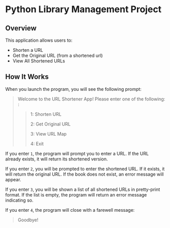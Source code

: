 # Python Library Management Project

## Overview

This application allows users to:

- Shorten a URL  
- Get the Original URL (from a shortened url)
- View All Shortened URLs

## How It Works

When you launch the program, you will see the following prompt:  

> Welcome to the URL Shortener App! Please enter one of the following: :
>> 1: Shorten URL
>> 
>> 2: Get Original URL
>> 
>> 3: View URL Map
>> 
>> 4: Exit

If you enter `1`, the program will prompt you to enter a URL. If the URL already exists, it will return its shortened version.

If you enter `2`, you will be prompted to enter the shortened URL. If it exists, it will return the original URL.
If the book does not exist, an error message will appear.  

If you enter `3`, you will be shown a list of all shortened URLs in pretty-print format.
If the list is empty, the program will return an error message indicating so.

If you enter `4`, the program will close with a farewell message:  

> Goodbye!
